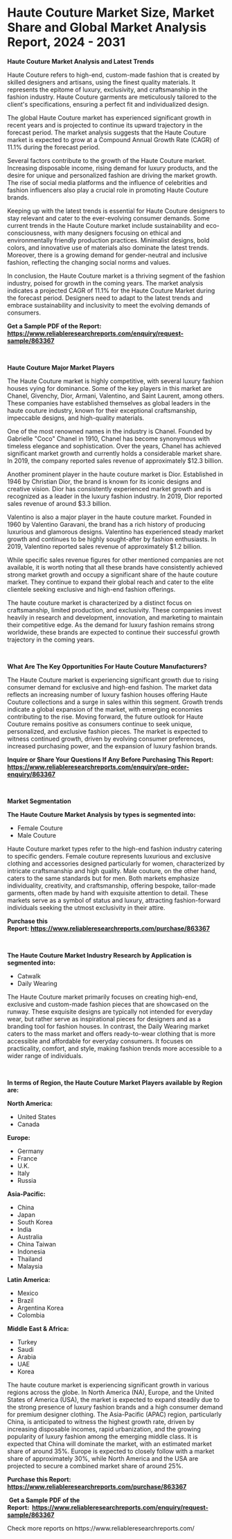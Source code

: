 <p><h1>Haute Couture Market Size, Market Share and Global Market Analysis Report, 2024 - 2031</h1></p><p><strong>Haute Couture Market Analysis and Latest Trends</strong></p>
<p><p>Haute Couture refers to high-end, custom-made fashion that is created by skilled designers and artisans, using the finest quality materials. It represents the epitome of luxury, exclusivity, and craftsmanship in the fashion industry. Haute Couture garments are meticulously tailored to the client's specifications, ensuring a perfect fit and individualized design.</p><p>The global Haute Couture market has experienced significant growth in recent years and is projected to continue its upward trajectory in the forecast period. The market analysis suggests that the Haute Couture market is expected to grow at a Compound Annual Growth Rate (CAGR) of 11.1% during the forecast period.</p><p>Several factors contribute to the growth of the Haute Couture market. Increasing disposable income, rising demand for luxury products, and the desire for unique and personalized fashion are driving the market growth. The rise of social media platforms and the influence of celebrities and fashion influencers also play a crucial role in promoting Haute Couture brands.</p><p>Keeping up with the latest trends is essential for Haute Couture designers to stay relevant and cater to the ever-evolving consumer demands. Some current trends in the Haute Couture market include sustainability and eco-consciousness, with many designers focusing on ethical and environmentally friendly production practices. Minimalist designs, bold colors, and innovative use of materials also dominate the latest trends. Moreover, there is a growing demand for gender-neutral and inclusive fashion, reflecting the changing social norms and values.</p><p>In conclusion, the Haute Couture market is a thriving segment of the fashion industry, poised for growth in the coming years. The market analysis indicates a projected CAGR of 11.1% for the Haute Couture Market during the forecast period. Designers need to adapt to the latest trends and embrace sustainability and inclusivity to meet the evolving demands of consumers.</p></p>
<p><strong>Get a Sample PDF of the Report:&nbsp; <a href="https://www.reliableresearchreports.com/enquiry/request-sample/863367">https://www.reliableresearchreports.com/enquiry/request-sample/863367</a></strong></p>
<p>&nbsp;</p>
<p><strong>Haute Couture Major Market Players</strong></p>
<p><p>The Haute Couture market is highly competitive, with several luxury fashion houses vying for dominance. Some of the key players in this market are Chanel, Givenchy, Dior, Armani, Valentino, and Saint Laurent, among others. These companies have established themselves as global leaders in the haute couture industry, known for their exceptional craftsmanship, impeccable designs, and high-quality materials.</p><p>One of the most renowned names in the industry is Chanel. Founded by Gabrielle "Coco" Chanel in 1910, Chanel has become synonymous with timeless elegance and sophistication. Over the years, Chanel has achieved significant market growth and currently holds a considerable market share. In 2019, the company reported sales revenue of approximately $12.3 billion.</p><p>Another prominent player in the haute couture market is Dior. Established in 1946 by Christian Dior, the brand is known for its iconic designs and creative vision. Dior has consistently experienced market growth and is recognized as a leader in the luxury fashion industry. In 2019, Dior reported sales revenue of around $3.3 billion.</p><p>Valentino is also a major player in the haute couture market. Founded in 1960 by Valentino Garavani, the brand has a rich history of producing luxurious and glamorous designs. Valentino has experienced steady market growth and continues to be highly sought-after by fashion enthusiasts. In 2019, Valentino reported sales revenue of approximately $1.2 billion.</p><p>While specific sales revenue figures for other mentioned companies are not available, it is worth noting that all these brands have consistently achieved strong market growth and occupy a significant share of the haute couture market. They continue to expand their global reach and cater to the elite clientele seeking exclusive and high-end fashion offerings.</p><p>The haute couture market is characterized by a distinct focus on craftsmanship, limited production, and exclusivity. These companies invest heavily in research and development, innovation, and marketing to maintain their competitive edge. As the demand for luxury fashion remains strong worldwide, these brands are expected to continue their successful growth trajectory in the coming years.</p></p>
<p>&nbsp;</p>
<p><strong>What Are The Key Opportunities For Haute Couture Manufacturers?</strong></p>
<p><p>The Haute Couture market is experiencing significant growth due to rising consumer demand for exclusive and high-end fashion. The market data reflects an increasing number of luxury fashion houses offering Haute Couture collections and a surge in sales within this segment. Growth trends indicate a global expansion of the market, with emerging economies contributing to the rise. Moving forward, the future outlook for Haute Couture remains positive as consumers continue to seek unique, personalized, and exclusive fashion pieces. The market is expected to witness continued growth, driven by evolving consumer preferences, increased purchasing power, and the expansion of luxury fashion brands.</p></p>
<p><strong>Inquire or Share Your Questions If Any Before Purchasing This Report: <a href="https://www.reliableresearchreports.com/enquiry/pre-order-enquiry/863367">https://www.reliableresearchreports.com/enquiry/pre-order-enquiry/863367</a></strong></p>
<p>&nbsp;</p>
<p><strong>Market Segmentation</strong></p>
<p><strong>The Haute Couture Market Analysis by types is segmented into:</strong></p>
<p><ul><li>Female Couture</li><li>Male Couture</li></ul></p>
<p><p>Haute Couture market types refer to the high-end fashion industry catering to specific genders. Female couture represents luxurious and exclusive clothing and accessories designed particularly for women, characterized by intricate craftsmanship and high quality. Male couture, on the other hand, caters to the same standards but for men. Both markets emphasize individuality, creativity, and craftsmanship, offering bespoke, tailor-made garments, often made by hand with exquisite attention to detail. These markets serve as a symbol of status and luxury, attracting fashion-forward individuals seeking the utmost exclusivity in their attire.</p></p>
<p><strong>Purchase this Report:&nbsp;<a href="https://www.reliableresearchreports.com/purchase/863367">https://www.reliableresearchreports.com/purchase/863367</a></strong></p>
<p>&nbsp;</p>
<p><strong>The Haute Couture Market Industry Research by Application is segmented into:</strong></p>
<p><ul><li>Catwalk</li><li>Daily Wearing</li></ul></p>
<p><p>The Haute Couture market primarily focuses on creating high-end, exclusive and custom-made fashion pieces that are showcased on the runway. These exquisite designs are typically not intended for everyday wear, but rather serve as inspirational pieces for designers and as a branding tool for fashion houses. In contrast, the Daily Wearing market caters to the mass market and offers ready-to-wear clothing that is more accessible and affordable for everyday consumers. It focuses on practicality, comfort, and style, making fashion trends more accessible to a wider range of individuals.</p></p>
<p>&nbsp;</p>
<p><strong>In terms of Region, the Haute Couture Market Players available by Region are:</strong></p>
<p>
    <p> <strong> North America: </strong>
        <ul>
            <li>United States</li>
            <li>Canada</li>
        </ul>
        </p> 
    <p> <strong> Europe: </strong>
        <ul>
            <li>Germany</li>
            <li>France</li>
            <li>U.K.</li>
            <li>Italy</li>
            <li>Russia</li>
        </ul>
        </p> 
    <p> <strong> Asia-Pacific: </strong>
        <ul>
            <li>China</li>
            <li>Japan</li>
            <li>South Korea</li>
            <li>India</li>
            <li>Australia</li>
            <li>China Taiwan</li>
            <li>Indonesia</li>
            <li>Thailand</li>
            <li>Malaysia</li>
        </ul>
        </p> 
    <p> <strong> Latin America: </strong>
        <ul>
            <li>Mexico</li>
            <li>Brazil</li>
            <li>Argentina Korea</li>
            <li>Colombia</li>
        </ul>
        </p> 
    <p> <strong> Middle East & Africa: </strong>
        <ul>
            <li>Turkey</li>
            <li>Saudi</li>
            <li>Arabia</li>
            <li>UAE</li>
            <li>Korea</li>
        </ul>
    </p>
    </p>
<p><p>The haute couture market is experiencing significant growth in various regions across the globe. In North America (NA), Europe, and the United States of America (USA), the market is expected to expand steadily due to the strong presence of luxury fashion brands and a high consumer demand for premium designer clothing. The Asia-Pacific (APAC) region, particularly China, is anticipated to witness the highest growth rate, driven by increasing disposable incomes, rapid urbanization, and the growing popularity of luxury fashion among the emerging middle class. It is expected that China will dominate the market, with an estimated market share of around 35%. Europe is expected to closely follow with a market share of approximately 30%, while North America and the USA are projected to secure a combined market share of around 25%.</p></p>
<p><strong>Purchase this Report: <a href="https://www.reliableresearchreports.com/purchase/863367">https://www.reliableresearchreports.com/purchase/863367</a></strong></p>
<p>&nbsp;<strong>Get a Sample PDF of the Report:&nbsp;&nbsp;<a href="https://www.reliableresearchreports.com/enquiry/request-sample/863367">https://www.reliableresearchreports.com/enquiry/request-sample/863367</a></strong></p>
<p><strong></strong></p>
<p>Check more reports on https://www.reliableresearchreports.com/</p>